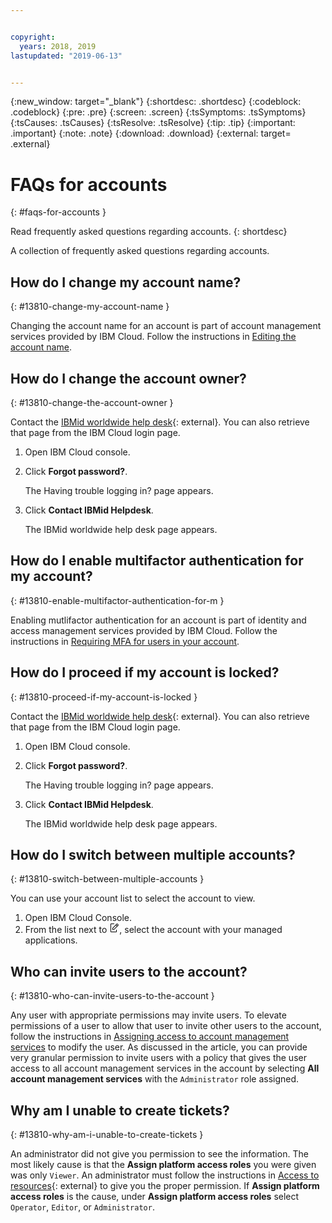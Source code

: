 ```yaml
---


copyright:
  years: 2018, 2019
lastupdated: "2019-06-13"


---
```


{:new_window: target="_blank"} 
{:shortdesc: .shortdesc} 
{:codeblock: .codeblock} 
{:pre: .pre} 
{:screen: .screen} 
{:tsSymptoms: .tsSymptoms} 
{:tsCauses: .tsCauses} 
{:tsResolve: .tsResolve} 
{:tip: .tip} 
{:important: .important} 
{:note: .note} 
{:download: .download} 
{:external: target= .external} 

# FAQs for accounts
{: #faqs-for-accounts } 

Read frequently asked questions regarding accounts.
{: shortdesc} 

A collection of frequently asked questions regarding accounts.

## How do I change my account name?
{: #13810-change-my-account-name } 

Changing the account name for an account is part of account management
services provided by IBM Cloud. Follow the instructions in [Editing the
account
name](/docs/account?topic=account-account_settings#change-acct-name).

## How do I change the account owner?
{: #13810-change-the-account-owner } 

Contact the [IBMid worldwide help
desk](https://www.ibm.com/ibmid/myibm/help/us/helpdesk.html){: external}. You can
also retrieve that page from the IBM Cloud login page.

1.  Open IBM Cloud console.

2.  Click **Forgot password?**.
    
    The Having trouble logging in? page appears.

3.  Click **Contact IBMid Helpdesk**.
    
    The IBMid worldwide help desk page appears.

## How do I enable multifactor authentication for my account?
{: #13810-enable-multifactor-authentication-for-m } 

Enabling mutlifactor authentication for an account is part of identity
and access management services provided by IBM Cloud. Follow the
instructions in [Requiring MFA for users in your
account](/docs/iam?topic=iam-enablemfa#enablemfa).

## How do I proceed if my account is locked?
{: #13810-proceed-if-my-account-is-locked } 

Contact the [IBMid worldwide help
desk](https://www.ibm.com/ibmid/myibm/help/us/helpdesk.html){: external}. You can
also retrieve that page from the IBM Cloud login page.

1.  Open IBM Cloud console.

2.  Click **Forgot password?**.
    
    The Having trouble logging in? page appears.

3.  Click **Contact IBMid Helpdesk**.
    
    The IBMid worldwide help desk page appears.

## How do I switch between multiple accounts?
{: #13810-switch-between-multiple-accounts } 

You can use your account list to select the account to view.

1.  Open IBM Cloud Console.
2.  From the list next to <svg aria-label="pencil with paper"
    alt="pencil with paper" viewBox="0 0 32 32" width="16"
    height="16"><path d="M22 22v6H6V4h10V2H6a2 2 0 0 0-2 2v24a2 2 0 0
    0 2 2h16a2 2 0 0 0 2-2v-6z"/><path d="M29.537 5.76L26.24
    2.463a1.58 1.58 0 0 0-2.236 0L10 16.467V22h5.533L29.537 7.995a1.58
    1.58 0 0 0 0-2.235zM14.704 20H12v-2.704l9.44-9.441 2.705
    2.704zM25.56 9.145l-2.704-2.704 2.267-2.267 2.704
    2.704z"/></svg>, select the account with your managed
    applications.

## Who can invite users to the account?
{: #13810-who-can-invite-users-to-the-account } 

Any user with appropriate permissions may invite users. To elevate
permissions of a user to allow that user to invite other users to the
account, follow the instructions in [Assigning access to account
management
services](/docs/iam?topic=iam-account-services#account-services) to
modify the user. As discussed in the article, you can provide very
granular permission to invite users with a policy that gives the user
access to all account management services in the account by selecting
**All account management services** with the `Administrator` role
assigned.

## Why am I unable to create tickets?
{: #13810-why-am-i-unable-to-create-tickets } 

An administrator did not give you permission to see the information. The
most likely cause is that the **Assign platform access roles** you were
given was only `Viewer`. An administrator must follow the instructions
in [Access to
resources](https://dev.console.test.cloud.ibm.com/docs/iam?topic=iam-iammanidaccser#resourceaccess){: external}
to give you the proper permission. If **Assign platform access roles**
is the cause, under **Assign platform access roles** select `Operator`,
`Editor`, or `Administrator`.

